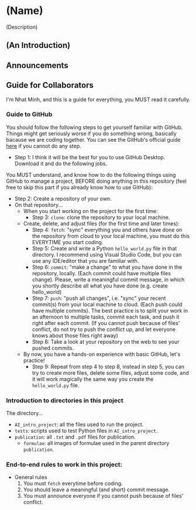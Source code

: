 # (Name)
(Description)

<!-- ![preview](https://github.com/htnminh/python-template/blob/main/docs/preview.png)
-->

## (An Introduction)



## Announcements 



## Guide for Collaborators
I'm Nhat Minh, and this is a guide for everything, you MUST read it carefully.


### Guide to GitHub
You should follow the following steps to get yourself familiar with GitHub. Things might get seriously worse if you do something wrong, basically bacause we are coding together. You can see the GitHub's official guide [here](https://guides.github.com/activities/hello-world/) if you cannot do any step.


- Step 1: I think it will be the best for you to use GitHub Desktop. Download it and do the following jobs.

You MUST understand, and know how to do the following things using GitHub to manage a project, BEFORE doing anything in this repository (feel free to skip this part if you already know how to use GitHub):

- Step 2: Create a repository of your own.
- On that repository...
  - When you start working on the project for the first time:
    - Step 3: `clone`: clone the repository to your local machine.
  - Create, delete, and adjust files (for the first time and later times):
    - Step 4: `fetch`: "sync" everything you and others have done on the repository from cloud to your local machine, you must do this EVERYTIME you start coding.
    - Step 5: Create and write a Python `hello_world.py` file in that directory. I recommend using Visual Studio Code, but you can use any IDE/editor that you are familiar with.
    - Step 6: `commit`: "make a change" to what you have done in the repository, locally. (Each commit could have multiple files change). Please, write a meaningful commit message, in which you shortly describe all what you have done (e.g. create hello_world)
    - Step 7: `push`: "push all changes", i.e. "sync" your recent commit(s) from your local machine to cloud. (Each push could have multiple commits). The best practice is to split your work in an afternoon to multiple tasks, commit each task, and push it right after each commit. (If you cannot push because of files' conflict, do not try to push the conflict up, and let everyone knows about those files right away)
    - Step 8: Take a look at your repository on the web to see your pushed commits. 
  - By now, you have a hands-on experience with basic GitHub, let's practice!
    - Step 9: Repeat from step 4 to step 8, instead in step 5, you can try to create more files, delete some files, adjust some code, and it will work magically the same way you create the `hello_world.py` file.
   

### Introduction to directories in this project
The directory...
- `AI_intro_project`: all the files used to run the project.
- `tests`: scripts used to test Python files in `AI_intro_project`.
- `publication`: all `.txt` and `.pdf` files for publication.
  - `formulae`: all images of formulae used in the parent directory `publication`.


### End-to-end rules to work in this project:
- General rules
  1. You must `fetch` everytime before coding.
  2. You should leave a meaningful (and short) commit message.
  3. You must announce everyone if you cannot push because of files' conflict.

<!--
# Docs
- [LICENSE]()
- [Code of Conduct]()
- [Contributing]()
- [Issue templates]()
-->
